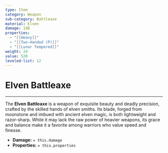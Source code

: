 ```yaml
---
type: Item
category: Weapon
sub-category: Battleaxe
material: Elven
damage: 1d8
properties:
  - "[[Heavy]]"
  - "[[Two-Handed (P)]]"
  - "[[Lunar Tempered]]"
weight: 24
value: 520
leveled-list: 12
---
```

# Elven Battleaxe
---
The **Elven Battleaxe** is a weapon of exquisite beauty and deadly precision, crafted by the skilled hands of elven smiths. Its blade, forged from moonstone and imbued with ancient elven magic, is both lightweight and razor-sharp. While it may lack the raw power of heavier weapons, its grace and balance make it a favorite among warriors who value speed and finesse.

- **Damage:** `= this.damage`
- **Properties:** `= this.properties`